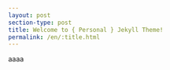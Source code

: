 ```yaml
---
layout: post
section-type: post
title: Welcome to { Personal } Jekyll Theme!
permalink: /en/:title.html
---
```

aaaa